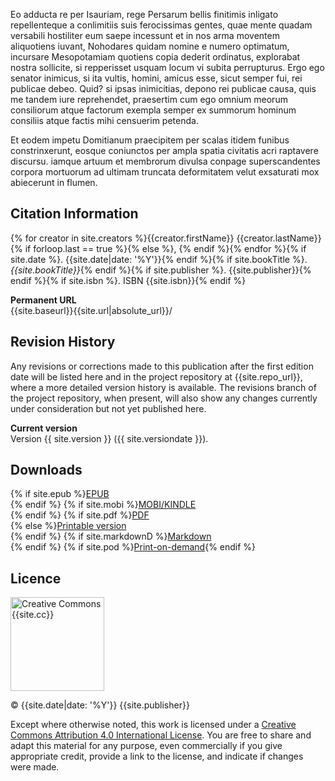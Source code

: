 Eo adducta re per Isauriam, rege Persarum bellis finitimis inligato repellenteque a conlimitiis suis ferocissimas gentes, quae mente quadam versabili hostiliter eum saepe incessunt et in nos arma moventem aliquotiens iuvant, Nohodares quidam nomine e numero optimatum, incursare Mesopotamiam quotiens copia dederit ordinatus, explorabat nostra sollicite, si repperisset usquam locum vi subita perrupturus.
Ergo ego senator inimicus, si ita vultis, homini, amicus esse, sicut semper fui, rei publicae debeo. Quid? si ipsas inimicitias, depono rei publicae causa, quis me tandem iure reprehendet, praesertim cum ego omnium meorum consiliorum atque factorum exempla semper ex summorum hominum consiliis atque factis mihi censuerim petenda.

Et eodem impetu Domitianum praecipitem per scalas itidem funibus constrinxerunt, eosque coniunctos per ampla spatia civitatis acri raptavere discursu. iamque artuum et membrorum divulsa conpage superscandentes corpora mortuorum ad ultimam truncata deformitatem velut exsaturati mox abiecerunt in flumen.


## Citation Information
{% for creator in site.creators %}{{creator.firstName}} {{creator.lastName}}{% if forloop.last == true %}{% else %}, {% endif %}{% endfor %}{% if site.date %}. {{site.date|date: '%Y'}}{% endif %}{% if site.bookTitle %}. <i>{{site.bookTitle}}</i>{% endif %}{% if site.publisher %}. {{site.publisher}}{% endif %}{% if site.isbn %}. ISBN {{site.isbn}}{% endif %}

**Permanent URL**<br>{{site.baseurl}}{{site.url|absolute_url}}/

## Revision History
Any revisions or corrections made to this publication after the first edition date will be listed here and in the project repository at {{site.repo_url}}, where a more detailed version history is available. The revisions branch of the project repository, when present, will also show any changes currently under consideration but not yet published here.

**Current version**<br>Version {{ site.version }} ({{ site.versiondate }}).

## Downloads
{% if site.epub %}[EPUB]({{site.epub}})<br>{% endif %}
{% if site.mobi %}[MOBI/KINDLE]({{site.mobi}})<br>{% endif %}
{% if site.pdf %}[PDF]({{site.url}}{{site.baseurl}}{{site.pdf}})<br>{% else %}[Printable version]({{site.url}}{{site.baseurl}}/print)<br>{% endif %}
{% if site.markdownD %}[Markdown]({{site.markdown}})<br>{% endif %}
{% if site.pod %}[Print-on-demand]({{site.pod}}){% endif %}


## Licence

<img src="{{site.baseurl}}/images/{{site.cc|downcase}}.svg" alt="Creative Commons {{site.cc}}" style="width:150px;height:auto;">

© {{site.date|date: '%Y'}} {{site.publisher}}

Except where otherwise noted, this work is licensed under a [Creative Commons Attribution 4.0 International License](https://creativecommons.org/licenses/by/4.0/).
You are free to share and adapt this material for any purpose, even commercially if you give appropriate credit, provide a link to the license, and indicate if changes were made.
